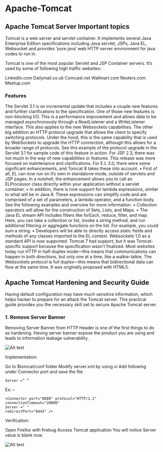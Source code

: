 # Apache-Tomcat
## Apache Tomcat Server Important topics

Tomcat is a web server and servlet container. It implements several Java Enterprise Edition specifications including Java servlet, JSPs,
Java EL, Websocket and provides ‘pure java’ web HTTP server environment for java codes to run in.

Tomcat is one of the most popular Servlet and JSP Container servers. It’s used by some of following high traffic websites:

LinkedIn.com
Dailymail.co.uk
Comcast.net
Wallmart.com
Reuters.com
Meetup.com

### Features
The Servlet 3.1 is an incremental update that includes a couple new features and further clarifications to the specification.  One of those
new features is non-blocking I/O. This is a performance improvement and allows data to be managed asynchronously through a ReadListener and
a WriteListener interface. This also applies to the new Websockets capabilities. The other big addition an HTTP protocol upgrade that 
allows the client to specify switching protocols. Under the hood, this is the same capability that is used by WebSockets to upgrade the 
HTTP connection, although this allows for a broader range of protocols. See this example of the protocol upgrade in the Servlet 3.1 for 
sample code of this feature in action.
For JSP 2.3, there was not much in the way of new capabilities or features. This release was more focused on maintenance and clarifications.
For E.L 3.0, there were some significant enhancements, and Tomcat 8 takes these into account.
•	First of all, EL can now run on it’s own in standalone mode, outside of servlets and JSP pages. In a nutshell, the enhancement allows you
to call an ELProcessor class directly within your application without a servlet container.
•	In addition, there is now support for lambda expressions, similar to what will be in Java 8. These expressions can simplify code and are 
comprised of a set of parameters, a lambda operator, and a function body. See the following examples and overview for more information.
•	Collection operators will allow for the construction of Sets, Lists, and Maps.
•	The Java EL stream API includes filters like forEach, reduce, filter, and map. Here, you can take a collection or list, invoke a string 
method, and run additional filtering or aggregate functions on the list. For example, you could sum a string.
•	Developers will be able to directly access static fields and methods of any classes imported to the EL context.
Websockets 1.0 as a standard API is now supported. Tomcat 7 had support, but it was Tomcat-specific support because the specification 
wasn’t finalized. Most websites today run HTTP in half-duplex mode—this means that communications can happen in both directions, but only 
one at a time, like a walkie-talkie. The Websockets protocol is full duplex—this means that bidirectional data can flow at the same time. 
It was originally proposed with HTML5.

## Apache Tomcat Hardening and Security Guide
Having default configuration may have much sensitive information, which helps hacker to prepare for an attack the Tomcat server. This practical guide provides you the necessary skill set to secure Apache Tomcat server.

### 1. Remove Server Banner
Removing Server Banner from HTTP Header is one of the first things to do as hardening. Having server banner expose the product you are using and leads to information leakage vulnerability.

![Alt text](https://github.com/farashahamad/Apache-Tomcat/blob/master/tomcat-server-banner.png?raw=true "Optional Title")

Implementation:

Go to $tomcat/conf folder
Modify server.xml by using vi
Add following under Connector port and save the file
```
Server =” “
```
Ex: –
```
<Connector port="8080" protocol="HTTP/1.1" 
connectionTimeout="20000" 
Server =" " 
redirectPort="8443" />
```

Verification:

Open Firefox with firebug
Access Tomcat application
You will notice Server value is blank now.

![Alt text](https://github.com/farashahamad/Apache-Tomcat/blob/master/tomcat-server-banner-verification.png?raw=true "Optional Title")
